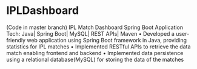 # IPLDashboard
(Code in master branch)
IPL Match Dashboard
 Spring Boot Application
 Tech: Java| Spring Boot| MySQL| REST APIs| Maven
• Developed a user-friendly web application using Spring Boot framework in Java, providing statistics for IPL 
matches
• Implemented RESTful APIs to retrieve the data match enabling frontend and backend
• Implemented data persistence using a relational database(MySQL) for storing the data of the matches
